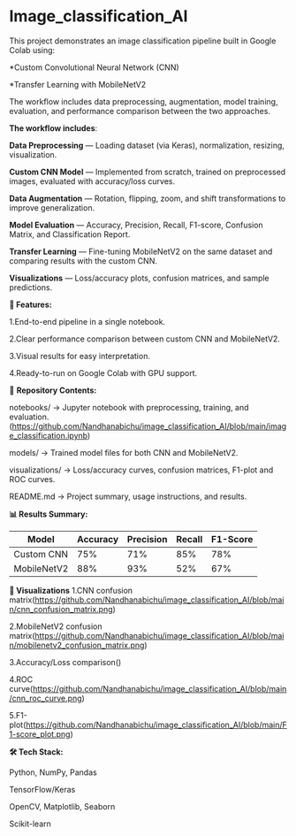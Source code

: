 # Image_classification_AI
This project demonstrates an image classification pipeline built in Google Colab using:

*Custom Convolutional Neural Network (CNN)

*Transfer Learning with MobileNetV2

The workflow includes data preprocessing, augmentation, model training, evaluation, and performance comparison between the two approaches.


**The workflow includes**:

**Data Preprocessing** — Loading dataset (via Keras), normalization, resizing, visualization.

**Custom CNN Model** — Implemented from scratch, trained on preprocessed images, evaluated with accuracy/loss curves.

**Data Augmentation** — Rotation, flipping, zoom, and shift transformations to improve generalization.

**Model Evaluation** — Accuracy, Precision, Recall, F1-score, Confusion Matrix, and Classification Report.

**Transfer Learning** — Fine-tuning MobileNetV2 on the same dataset and comparing results with the custom CNN.

**Visualizations** — Loss/accuracy plots, confusion matrices, and sample predictions.



**🚀 Features:**

1.End-to-end pipeline in a single notebook.

2.Clear performance comparison between custom CNN and MobileNetV2.

3.Visual results for easy interpretation.

4.Ready-to-run on Google Colab with GPU support.


📂 **Repository Contents:**

notebooks/ → Jupyter notebook with preprocessing, training, and evaluation.(https://github.com/Nandhanabichu/image_classification_AI/blob/main/image_classification.ipynb)

models/ → Trained model files for both CNN and MobileNetV2.

visualizations/ → Loss/accuracy curves, confusion matrices, F1-plot and ROC curves.

README.md → Project summary, usage instructions, and results.


**📊 Results Summary:**

| Model       | Accuracy | Precision | Recall | F1-Score |
| ----------- | -------- | --------- | ------ | -------- |
| Custom CNN  | 75%      | 71%       | 85%    | 78%      |
| MobileNetV2 | 88%      | 93%       | 52%    | 67%      |



**📸 Visualizations**
1.CNN confusion matrix(https://github.com/Nandhanabichu/image_classification_AI/blob/main/cnn_confusion_matrix.png)

2.MobileNetV2 confusion matrix(https://github.com/Nandhanabichu/image_classification_AI/blob/main/mobilenetv2_confusion_matrix.png)

3.Accuracy/Loss comparison()

4.ROC curve(https://github.com/Nandhanabichu/image_classification_AI/blob/main/cnn_roc_curve.png)

5.F1-plot(https://github.com/Nandhanabichu/image_classification_AI/blob/main/F1-score_plot.png)



**🛠 Tech Stack:**

Python, NumPy, Pandas

TensorFlow/Keras

OpenCV, Matplotlib, Seaborn

Scikit-learn



